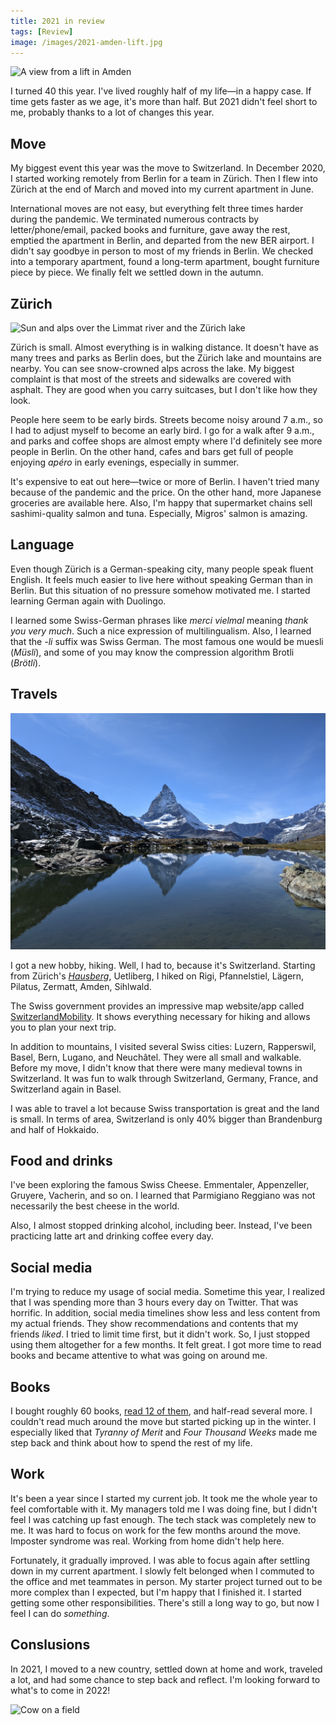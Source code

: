 ```yaml
---
title: 2021 in review
tags: [Review]
image: /images/2021-amden-lift.jpg
---
```


![A view from a lift in Amden](/images/2021-amden-lift.jpg)

I turned 40 this year. I've lived roughly half of my life—in a happy case. If time gets faster as we age, it's more than half. But 2021 didn't feel short to me, probably thanks to a lot of changes this year.

## Move

My biggest event this year was the move to Switzerland. In December 2020, I started working remotely from Berlin for a team in Zürich. Then I flew into Zürich at the end of March and moved into my current apartment in June.

International moves are not easy, but everything felt three times harder during the pandemic. We terminated numerous contracts by letter/phone/email, packed books and furniture, gave away the rest, emptied the apartment in Berlin, and departed from the new BER airport. I didn't say goodbye in person to most of my friends in Berlin. We checked into a temporary apartment, found a long-term apartment, bought furniture piece by piece. We finally felt we settled down in the autumn.

## Zürich

![Sun and alps over the Limmat river and the Zürich lake](/images/2021-zurich-limmat.jpg)

Zürich is small. Almost everything is in walking distance. It doesn't have as many trees and parks as Berlin does, but the Zürich lake and mountains are nearby. You can see snow-crowned alps across the lake. My biggest complaint is that most of the streets and sidewalks are covered with asphalt. They are good when you carry suitcases, but I don't like how they look.

People here seem to be early birds. Streets become noisy around 7 a.m., so I had to adjust myself to become an early bird. I go for a walk after 9 a.m., and parks and coffee shops are almost empty where I'd definitely see more people in Berlin. On the other hand, cafes and bars get full of people enjoying _apéro_ in early evenings, especially in summer.

It's expensive to eat out here—twice or more of Berlin. I haven't tried many because of the pandemic and the price. On the other hand, more Japanese groceries are available here. Also, I'm happy that supermarket chains sell sashimi-quality salmon and tuna. Especially, Migros' salmon is amazing.

## Language

Even though Zürich is a German-speaking city, many people speak fluent English. It feels much easier to live here without speaking German than in Berlin. But this situation of no pressure somehow motivated me. I started learning German again with Duolingo.

I learned some Swiss-German phrases like _merci vielmal_ meaning _thank you very much_. Such a nice expression of multilingualism. Also, I learned that the _-li_ suffix was Swiss German. The most famous one would be muesli (_Müsli_), and some of you may know the compression algorithm Brotli (_Brötli_).

## Travels

![Matterhorn and its reflection on a lake](/images/2021-matterhorn.jpg)

I got a new hobby, hiking. Well, I had to, because it's Switzerland. Starting from Zürich's [_Hausberg_](https://en.wikipedia.org/wiki/Hausberg), Uetliberg, I hiked on Rigi, Pfannelstiel, Lägern, Pilatus, Zermatt, Amden, Sihlwald.

The Swiss government provides an impressive map website/app called [SwitzerlandMobility](https://www.schweizmobil.ch/en/hiking-in-switzerland.html). It shows everything necessary for hiking and allows you to plan your next trip.

In addition to mountains, I visited several Swiss cities: Luzern, Rapperswil, Basel, Bern, Lugano, and Neuchâtel. They were all small and walkable. Before my move, I didn't know that there were many medieval towns in Switzerland. It was fun to walk through Switzerland, Germany, France, and Switzerland again in Basel.

I was able to travel a lot because Swiss transportation is great and the land is small. In terms of area, Switzerland is only 40% bigger than Brandenburg and half of Hokkaido.

## Food and drinks

I've been exploring the famous Swiss Cheese. Emmentaler, Appenzeller, Gruyere, Vacherin, and so on. I learned that Parmigiano Reggiano was not necessarily the best cheese in the world.

Also, I almost stopped drinking alcohol, including beer. Instead, I've been practicing latte art and drinking coffee every day.

## Social media

I'm trying to reduce my usage of social media. Sometime this year, I realized that I was spending more than 3 hours every day on Twitter. That was horrific. In addition, social media timelines show less and less content from my actual friends. They show recommendations and contents that my friends _liked_. I tried to limit time first, but it didn't work. So, I just stopped using them altogether for a few months. It felt great. I got more time to read books and became attentive to what was going on around me.

## Books

I bought roughly 60 books, [read 12 of them](https://www.goodreads.com/user/year_in_books/2021/57764964), and half-read several more. I couldn't read much around the move but started picking up in the winter. I especially liked that _Tyranny of Merit_ and _Four Thousand Weeks_ made me step back and think about how to spend the rest of my life.

## Work

It's been a year since I started my current job. It took me the whole year to feel comfortable with it. My managers told me I was doing fine, but I didn't feel I was catching up fast enough. The tech stack was completely new to me. It was hard to focus on work for the few months around the move. Imposter syndrome was real. Working from home didn't help here.

Fortunately, it gradually improved. I was able to focus again after settling down in my current apartment. I slowly felt belonged when I commuted to the office and met teammates in person. My starter project turned out to be more complex than I expected, but I'm happy that I finished it. I started getting some other responsibilities. There's still a long way to go, but now I feel I can do _something_.

## Conslusions

In 2021, I moved to a new country, settled down at home and work, traveled a lot, and had some chance to step back and reflect. I'm looking forward to what's to come in 2022!

![Cow on a field](/images/2021-cow.jpg)
